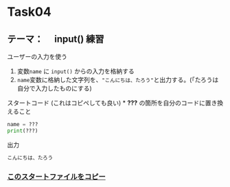 # Task04

## テーマ：　 input() 練習

ユーザーの入力を使う

1. 変数`name` に `input()` からの入力を格納する
2. `name`変数に格納した文字列を、`"こんにちは、たろう"`と出力する。(「たろうは自分で入力したものにする)

スタートコード (これはコピペしても良い) \* **???** の箇所を自分のコードに置き換えること

```python
name = ???
print(???)

```

出力

```python
こんにちは、たろう
```

### [このスタートファイルをコピー](https://github.com/Seigakuin/todays_task/blob/master/task_templates/task04.py)
